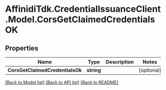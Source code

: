 # AffinidiTdk.CredentialIssuanceClient.Model.CorsGetClaimedCredentialsOK

## Properties

Name | Type | Description | Notes
------------ | ------------- | ------------- | -------------
**CorsGetClaimedCredentialsOk** | **string** |  | [optional] 

[[Back to Model list]](../README.md#documentation-for-models) [[Back to API list]](../README.md#documentation-for-api-endpoints) [[Back to README]](../README.md)

